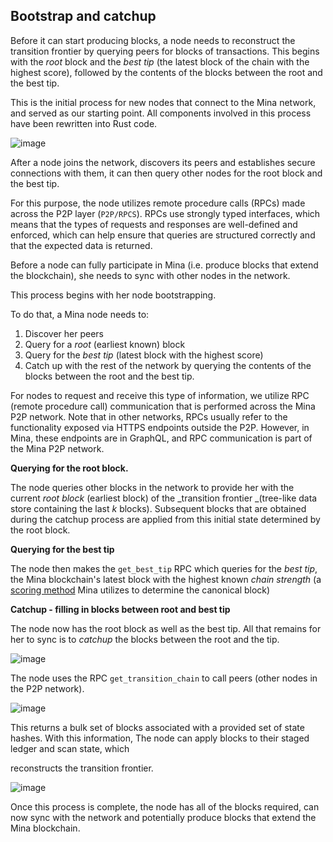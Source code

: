 
## Bootstrap and catchup

Before it can start producing blocks, a node needs to reconstruct the transition frontier by querying peers for blocks of transactions. This begins with the _root_ block and the _best tip_ (the latest block of the chain with the highest score), followed by the contents of the blocks between the root and the best tip.

This is the initial process for new nodes that connect to the Mina network, and served as our starting point. All components involved in this process have been rewritten into Rust code.

![image](https://github.com/JanSlobodnik/pre-publishing/assets/60480123/4eb825c5-1bf9-4c8f-8393-c865b83a8997)


After a node joins the network, discovers its peers and establishes secure connections with them, it can then query other nodes for the root block and the best tip. 

 

For this purpose, the node utilizes remote procedure calls (RPCs) made across the P2P layer (`P2P/RPCS`). RPCs use strongly typed interfaces, which means that the types of requests and responses are well-defined and enforced, which can help ensure that queries are structured correctly and that the expected data is returned.

Before a node can fully participate in Mina (i.e. produce blocks that extend the blockchain), she needs to sync with other nodes in the network. 

This process begins with her node bootstrapping. 

To do that, a Mina node needs to: 



1. Discover her peers
2. Query for a _root_ (earliest known) block
3. Query for the _best tip_ (latest block with the highest score)
4. Catch up with the rest of the network by querying the contents of the blocks between the root and the best tip.

For nodes to request and receive this type of information, we utilize RPC (remote procedure call) communication that is performed across the Mina P2P network. Note that in other networks, RPCs usually refer to the functionality exposed via HTTPS endpoints outside the P2P. However, in Mina, these endpoints are in GraphQL, and RPC communication is part of the Mina P2P network.

**Querying for the root block.**

The node queries other blocks in the network to provide her with the current _root block_ (earliest block) of the _transition frontier _(tree-like data store containing the last _k_ blocks). Subsequent blocks that are obtained during the catchup process are applied from this initial state determined by the root block. 

**Querying for the best tip**

The node then makes the `get_best_tip` RPC which queries for the _best tip_, the Mina blockchain's latest block with the highest known _chain strength_ (a [scoring method](https://docs.minaprotocol.com/glossary#chain-strength) Mina utilizes to determine the canonical block)

**Catchup - filling in blocks between root and best tip**

The node now has the root block as well as the best tip. All that remains for her to sync is to _catchup_ the blocks between the root and the tip.


![image](https://github.com/JanSlobodnik/pre-publishing/assets/60480123/8dee5db4-6859-45c9-9b37-c2b2cbff3028)


The node uses the RPC `get_transition_chain` to call peers (other nodes in the P2P network).


![image](https://github.com/JanSlobodnik/pre-publishing/assets/60480123/4edb3858-148d-432d-a76e-a8b3ddc5ac80)


This returns a bulk set of blocks associated with a provided set of state hashes. With this information, The node can apply blocks to their staged ledger and scan state, which 

reconstructs the transition frontier.


![image](https://github.com/JanSlobodnik/pre-publishing/assets/60480123/2fae107a-4498-45cb-8b66-686695910a6b)


Once this process is complete, the node has all of the blocks required, can now sync with the network and potentially produce blocks that extend the Mina blockchain.
